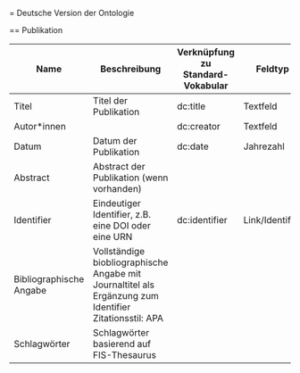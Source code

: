 = Deutsche Version der Ontologie

== Publikation

Name|Beschreibung|Verknüpfung zu Standard-Vokabular|Feldtyp|Pflicht-feld|
|---|---|---|---|---|
|Titel|Titel der Publikation  |dc:title  |Textfeld  |ja  
|Autor*innen|  |dc:creator  |Textfeld   |ja  
|Datum| Datum der Publikation |dc:date  |Jahrezahl  |ja  
|Abstract|Abstract der Publikation (wenn vorhanden) |  |  |ja  
|Identifier|Eindeutiger Identifier, z.B. eine DOI oder eine URN  |dc:identifier  |Link/Identifier  |ja  
|Bibliographische Angabe|Vollständige biobliographische Angabe mit Journaltitel als Ergänzung zum Identifier Zitationsstil: APA |  |   |ja  
|Schlagwörter |Schlagwörter basierend auf FIS-Thesaurus | | |ja
